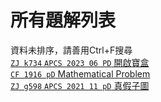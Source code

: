 # 所有題解列表
資料未排序，請善用Ctrl+F搜尋  
[`ZJ k734` `APCS 2023 06 PD` 開啟寶盒](/codesp/docs/ZJ_k734)  
[`CF 1916 pD` Mathematical Problem](/codesp/docs/CF_1916_pD)  
[`ZJ g598` `APCS 2021 11 pD` 真假子圖](/codesp/docs/zj_g598)  
